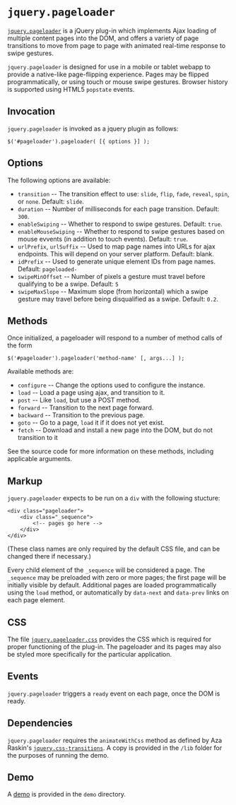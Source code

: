 # `jquery.pageloader`

[`jquery.pageloader`](jquery.pageloader.js) is a jQuery plug-in which
implements Ajax loading of multiple content pages into the DOM,
and offers a variety of page transitions to move from page to page
with animated real-time response to swipe gestures.

`jquery.pageloader` is designed for use in a mobile or tablet webapp to
provide a native-like page-flipping experience.
Pages may be flipped programmatically, or using touch or mouse swipe gestures.
Browser history is supported using HTML5 `popstate` events.

## Invocation

`jquery.pageloader` is invoked as a jquery plugin as follows:

    $('#pageloader').pageloader( [{ options }] );

## Options

The following options are available:

+ `transition` -- The transition effect to use: `slide`, `flip`,
  `fade`, `reveal`, `spin`, or `none`. Default: `slide`.
+ `duration` -- Number of milliseconds for each page transition.
   Default: `300`.
+ `enableSwiping` -- Whether to respond to swipe gestures. Default: `true`.
+ `enableMouseSwiping` -- Whether to respond to swipe gestures based on
   mouse evvents (in addition to touch events).  Default: `true`.
+ `urlPrefix`, `urlSuffix` -- Used to map page names into URLs for ajax
  endpoints. This will depend on your server platform. Default: blank.
+ `idPrefix` -- Used to generate unique element IDs from page names.
   Default: `pageloaded-`
+ `swipeMinOffset` -- Number of pixels a gesture must travel before
   qualifying to be a swipe.  Default: `5`
+ `swipeMaxSlope` -- Maximum slope (from horizontal) which a swipe gesture
   may travel before being disqualified as a swipe. Default: `0.2`.

## Methods

Once initialized, a pageloader will respond to a number of method
calls of the form

    $('#pageloader').pageloader('method-name' [, args...] );

Available methods are:

+ `configure` -- Change the options used to configure the instance.
+ `load` -- Load a page using ajax, and transition to it.
+ `post` -- Like `load`, but use a POST method.
+ `forward` -- Transition to the next page forward.
+ `backward` -- Transition to the previous page.
+ `goto` -- Go to a page, `load` it if it does not yet exist.
+ `fetch` -- Download and install a new page into the DOM, but do not
  transition to it

See the source code for more information on these methods, including 
applicable arguments.

## Markup

`jquery.pageloader` expects to be run on a `div` with the following stucture:

    <div class="pageloader">
        <div class="_sequence">
            <!-- pages go here -->
        </div>
    </div>

(These class names are only required by the default CSS file, and can
be changed there if necessary.)

Every child element of the `_sequence` will be considered a page.  The
`_sequence` may be preloaded with zero or more pages; the first page
will be initially visible by default.  Additional pages are loaded
programmatically using the `load` method, or automatically by
`data-next` and `data-prev` links on each page element.

## CSS

The file [`jquery.pageloader.css`](jquery.pageloader.css) provides the CSS which is required
for proper functioning of the plug-in.  The pageloader and its pages
may also be styled more specifically for the particular application.

## Events

`jquery.pageloader` triggers a `ready` event on each page, once the
DOM is ready.  

## Dependencies

`jquery.pageloader` requires the `animateWithCss` method as defined
by Aza Raskin's [`jquery.css-transitions`](https://gist.github.com/435054).
A copy is provided in the `/lib` folder for the purposes of running the demo.

## Demo

A [demo](./demo) is provided in the `demo` directory.